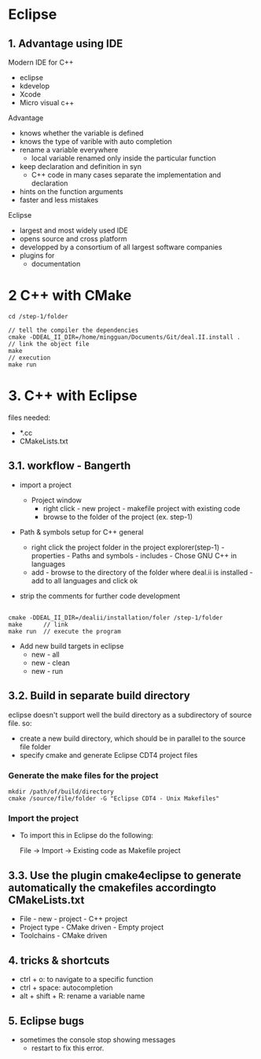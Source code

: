 # Eclipse

## 1. Advantage using IDE

Modern IDE for C++
- eclipse
- kdevelop
- Xcode
- Micro visual c++

Advantage
- knows whether the variable is defined
- knows the type of varible with auto completion
- rename a variable everywhere
  - local variable renamed only inside the particular function
- keep declaration and definition in syn
  - C++ code in many cases separate the implementation and declaration
- hints on the function arguments
- faster and less mistakes

Eclipse
- largest and most widely used IDE
- opens source and cross platform
- developped by a consortium of all largest software companies
- plugins for 
  - documentation

# 2 C++ with CMake 

    cd /step-1/folder
    
    // tell the compiler the dependencies
    cmake -DDEAL_II_DIR=/home/mingguan/Documents/Git/deal.II.install .
    // link the object file
    make
    // execution
    make run


# 3. C++ with Eclipse 

files needed:
- *.cc
- CMakeLists.txt

## 3.1. workflow - Bangerth



- import a project
  - Project window
    - right click - new project - makefile project with existing code
    - browse to the folder of the project (ex. step-1)
- Path & symbols setup for C++ general
  - right click the project folder in the project explorer(step-1) - properties - Paths and symbols - includes - Chose GNU C++ in languages
  - add - browse to the directory of the folder where deal.ii is installed - add to all languages and click ok

- strip the comments for further code development 

## 
    cmake -DDEAL_II_DIR=/dealii/installation/foler /step-1/folder
    make      // link 
    make run  // execute the program

- Add new build targets in eclipse
  - new - all
  - new - clean
  - new - run

## 3.2. Build in separate build directory

eclipse doesn't support well the build directory as a subdirectory of source file. so:
- create a new build directory, which should be in  parallel to the source file folder
- specify cmake and generate Eclipse CDT4 project files

### Generate the make files for the project
    mkdir /path/of/build/directory
    cmake /source/file/folder -G "Eclipse CDT4 - Unix Makefiles" 
### Import the project
- To import this in Eclipse do the following:

    File -> Import -> Existing code as Makefile project

## 3.3. Use the plugin **cmake4eclipse** to generate automatically the cmakefiles accordingto CMakeLists.txt

- File - new - project - C++ project
- Project type - CMake driven - Empty project
- Toolchains - CMake driven

## 4. tricks & shortcuts
- ctrl + o: to navigate to a specific function
- ctrl + space: autocompletion
- alt + shift + R: rename a variable name


## 5. Eclipse bugs

- sometimes the console stop showing messages
  - restart to fix this error.